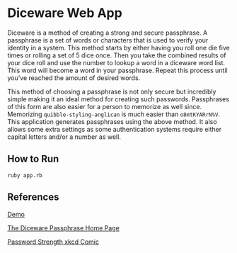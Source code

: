 # Diceware Web App

Diceware is a method of creating a strong and secure passphrase. A passphrase is a set of words or characters that is used to verify your identity in a system. This method starts by either having you roll one die five times or rolling a set of 5 dice once. Then you take the combined results of your dice roll and use the number to lookup a word in a diceware word list. This word will become a word in your passphrase. Repeat this process until you’ve reached the amount of desired words.

This method of choosing a passphrase is not only secure but incredibly simple making it an ideal method for creating such passwords. Passphrases of this form are also easier for a person to memorize as well since. Memorizing `quibble-styling-anglican` is much easier than `o8mtKYARrN%V`. This application generates passphrases using the above method. It also allows some extra settings as some authentication systems require either capital letters and/or a number as well.

## How to Run

`ruby app.rb`

## References

[Demo](http://pass.dennis.run)

[The Diceware Passphrase Home Page](http://world.std.com/~reinhold/diceware.html)

[Password Strength xkcd Comic](https://xkcd.com/936/)
